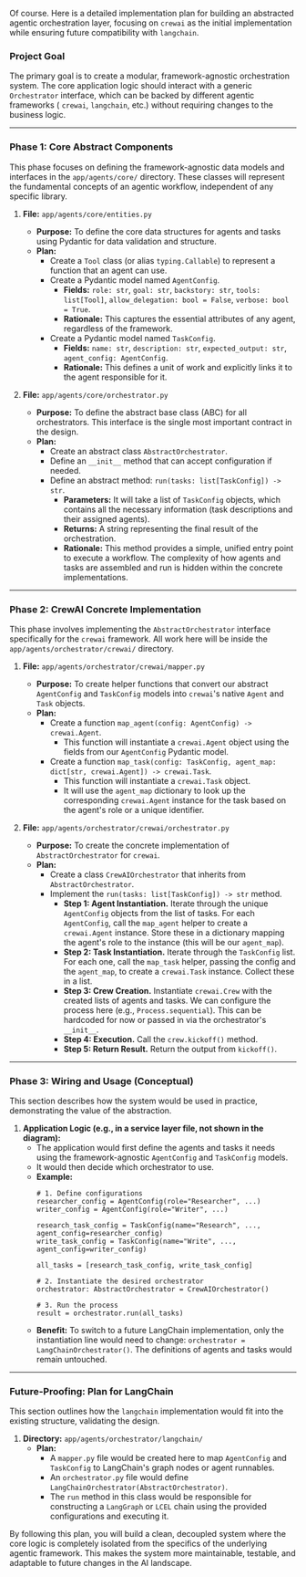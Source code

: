 Of course. Here is a detailed implementation plan for building an abstracted agentic orchestration layer, focusing on `crewai` as the initial implementation while ensuring future compatibility with `langchain`.

### Project Goal

The primary goal is to create a modular, framework-agnostic orchestration system. The core application logic should interact with a generic `Orchestrator` interface, which can be backed by different agentic frameworks (
`crewai`, `langchain`, etc.) without requiring changes to the business logic.

-----

### Phase 1: Core Abstract Components

This phase focuses on defining the framework-agnostic data models and interfaces in the `app/agents/core/` directory. These classes will represent the fundamental concepts of an agentic workflow, independent of any
specific library.

1. **File:** `app/agents/core/entities.py`

    * **Purpose:** To define the core data structures for agents and tasks using Pydantic for data validation and structure.
    * **Plan:**
        * Create a `Tool` class (or alias `typing.Callable`) to represent a function that an agent can use.
        * Create a Pydantic model named `AgentConfig`.
            * **Fields:** `role: str`, `goal: str`, `backstory: str`, `tools: list[Tool]`, `allow_delegation: bool = False`, `verbose: bool = True`.
            * **Rationale:** This captures the essential attributes of any agent, regardless of the framework.
        * Create a Pydantic model named `TaskConfig`.
            * **Fields:** `name: str`, `description: str`, `expected_output: str`, `agent_config: AgentConfig`.
            * **Rationale:** This defines a unit of work and explicitly links it to the agent responsible for it.

2. **File:** `app/agents/core/orchestrator.py`

    * **Purpose:** To define the abstract base class (ABC) for all orchestrators. This interface is the single most important contract in the design.
    * **Plan:**
        * Create an abstract class `AbstractOrchestrator`.
        * Define an `__init__` method that can accept configuration if needed.
        * Define an abstract method: `run(tasks: list[TaskConfig]) -> str`.
            * **Parameters:** It will take a list of `TaskConfig` objects, which contains all the necessary information (task descriptions and their assigned agents).
            * **Returns:** A string representing the final result of the orchestration.
            * **Rationale:** This method provides a simple, unified entry point to execute a workflow. The complexity of how agents and tasks are assembled and run is hidden within the concrete implementations.

-----

### Phase 2: CrewAI Concrete Implementation

This phase involves implementing the `AbstractOrchestrator` interface specifically for the `crewai` framework. All work here will be inside the `app/agents/orchestrator/crewai/` directory.

1. **File:** `app/agents/orchestrator/crewai/mapper.py`

    * **Purpose:** To create helper functions that convert our abstract `AgentConfig` and `TaskConfig` models into `crewai`'s native `Agent` and `Task` objects.
    * **Plan:**
        * Create a function `map_agent(config: AgentConfig) -> crewai.Agent`.
            * This function will instantiate a `crewai.Agent` object using the fields from our `AgentConfig` Pydantic model.
        * Create a function `map_task(config: TaskConfig, agent_map: dict[str, crewai.Agent]) -> crewai.Task`.
            * This function will instantiate a `crewai.Task` object.
            * It will use the `agent_map` dictionary to look up the corresponding `crewai.Agent` instance for the task based on the agent's role or a unique identifier.

2. **File:** `app/agents/orchestrator/crewai/orchestrator.py`

    * **Purpose:** To create the concrete implementation of `AbstractOrchestrator` for `crewai`.
    * **Plan:**
        * Create a class `CrewAIOrchestrator` that inherits from `AbstractOrchestrator`.
        * Implement the `run(tasks: list[TaskConfig]) -> str` method.
            * **Step 1: Agent Instantiation.** Iterate through the unique `AgentConfig` objects from the list of tasks. For each `AgentConfig`, call the `map_agent` helper to create a `crewai.Agent` instance. Store these
              in a dictionary mapping the agent's role to the instance (this will be our `agent_map`).
            * **Step 2: Task Instantiation.** Iterate through the `TaskConfig` list. For each one, call the `map_task` helper, passing the config and the `agent_map`, to create a `crewai.Task` instance. Collect these in
              a list.
            * **Step 3: Crew Creation.** Instantiate `crewai.Crew` with the created lists of agents and tasks. We can configure the process here (e.g., `Process.sequential`). This can be hardcoded for now or passed in
              via the orchestrator's `__init__`.
            * **Step 4: Execution.** Call the `crew.kickoff()` method.
            * **Step 5: Return Result.** Return the output from `kickoff()`.

-----

### Phase 3: Wiring and Usage (Conceptual)

This section describes how the system would be used in practice, demonstrating the value of the abstraction.

1. **Application Logic (e.g., in a service layer file, not shown in the diagram):**
    * The application would first define the agents and tasks it needs using the framework-agnostic `AgentConfig` and `TaskConfig` models.
    * It would then decide which orchestrator to use.
    * **Example:**
      ```
      # 1. Define configurations
      researcher_config = AgentConfig(role="Researcher", ...)
      writer_config = AgentConfig(role="Writer", ...)

      research_task_config = TaskConfig(name="Research", ..., agent_config=researcher_config)
      write_task_config = TaskConfig(name="Write", ..., agent_config=writer_config)

      all_tasks = [research_task_config, write_task_config]

      # 2. Instantiate the desired orchestrator
      orchestrator: AbstractOrchestrator = CrewAIOrchestrator()

      # 3. Run the process
      result = orchestrator.run(all_tasks)
      ```
    * **Benefit:** To switch to a future LangChain implementation, only the instantiation line would need to change: `orchestrator = LangChainOrchestrator()`. The definitions of agents and tasks would remain untouched.

-----

### Future-Proofing: Plan for LangChain

This section outlines how the `langchain` implementation would fit into the existing structure, validating the design.

1. **Directory:** `app/agents/orchestrator/langchain/`
    * **Plan:**
        * A `mapper.py` file would be created here to map `AgentConfig` and `TaskConfig` to LangChain's graph nodes or agent runnables.
        * An `orchestrator.py` file would define `LangChainOrchestrator(AbstractOrchestrator)`.
        * The `run` method in this class would be responsible for constructing a `LangGraph` or `LCEL` chain using the provided configurations and executing it.

By following this plan, you will build a clean, decoupled system where the core logic is completely isolated from the specifics of the underlying agentic framework. This makes the system more maintainable, testable, and
adaptable to future changes in the AI landscape.
